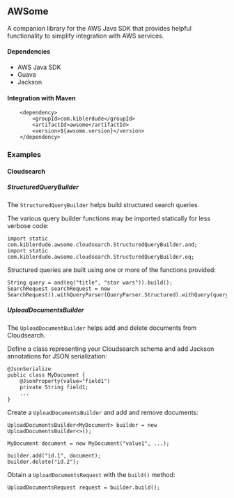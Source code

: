 ## AWSome

A companion library for the AWS Java SDK that provides helpful functionality to simplify integration with AWS services.

#### Dependencies

- AWS Java SDK
- Guava
- Jackson

#### Integration with Maven

        <dependency>
            <groupId>com.kiblerdude</groupId>
            <artifactId>awsome</artifactId>
            <version>${awsome.version}</version>
        </dependency>

### Examples

#### Cloudsearch

##### StructuredQueryBuilder

The `StructuredQueryBuilder` helps build structured search queries.

The various query builder functions may be imported statically for less verbose code:

	import static com.kiblerdude.awsome.cloudsearch.StructuredQueryBuilder.and;
	import static com.kiblerdude.awsome.cloudsearch.StructuredQueryBuilder.eq;

Structured queries are built using one or more of the functions provided:

	String query = and(eq("title", "star wars")).build();		
	SearchRequest searchRequest = new SearchRequest().withQueryParser(QueryParser.Structured).withQuery(query);

##### UploadDocumentsBuilder

The `UploadDocumentBuilder` helps add and delete documents from Cloudsearch.

Define a class representing your Cloudsearch schema and add Jackson annotations for JSON serialization:

	@JsonSerialize
	public class MyDocument {
		@JsonProperty(value="field1")
		private String field1;
		...
	}

Create a `UploadDocumentsBuilder` and add and remove documents:

	UploadDocumentsBuilder<MyDocument> builder = new UploadDocumentsBuilder<>();

	MyDocument document = new MyDocument("value1", ...);

	builder.add("id.1", document);
	builder.delete("id.2");

Obtain a `UploadDocumentsRequest` with the `build()` method:

	UploadDocumentsRequest request = builder.build();

